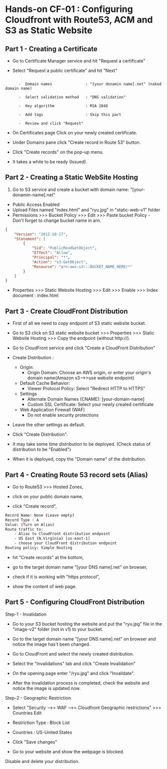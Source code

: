 # Hands-on CF-01 : Configuring Cloudfront with Route53, ACM and S3 as Static Website

## Part 1 - Creating a Certificate

- Go to Certificate Manager service and hit "Request a certificate"

- Select "Request a public certificate" and hit "Next"

```text

      -  Domain names               : "[your donamin name].net" (naked domain name)

      -  Select validation method   : "DNS validation"

      -  Key algorithm              : RSA 2048
  
      -  Add tags                   : Skip this part
  
      -  Review and click "Request"
```

- On Certificates page Click on your newly created certificate.

- Under Domains pane click "Create record in Route 53" button.

- Click "Create records" on the pop-up menu.

- It takes a while to be ready (Issued).  

## Part 2 - Creating a Static WebSite Hosting

1. Go to S3 service and create a bucket with domain name: "[your-donamin-name].net"

- Public Access Enabled
- Upload Files named "index.html" and "ryu.jpg" in "static-web-v1" folder
- Permissions >>> Bucket Policy >>> Edit >>> Paste bucket Policy - Don't forget to change bucket name in arn.

```json
{
    "Version": "2012-10-17",
    "Statement": [
        {
            "Sid": "PublicReadGetObject",
            "Effect": "Allow",
            "Principal": "*",
            "Action": "s3:GetObject",
            "Resource": "arn:aws:s3:::BUCKET_NAME_HERE/*"
        }
    ]
}
```

- Properties >>> Static Website Hosting >>> Edit >>> Enable >>> Index document : index.html

## Part 3 - Create CloudFront Distribution

- First of all we need to copy endpoint of S3 static website bucket.

- Go to S3 click on S3 static website bucket >>> Properties >>> Static Website Hosting >>> Copy the endpoint (without http://).

- Go to CloudFront service and click "Create a CloudFront Distribution"

- Create Distribution :
  - Origin:
    - Origin Domain: Choose an AWS origin, or enter your origin's domain name(Amazon s3-->>use website endpoint)
  - Default Cache Behavior:
    - Viewer Protocol Policy: Select "Redirect HTTP to HTTPS"
  - Settings
    - Alternate Domain Names (CNAME): [your-domain-name]
    - Custom SSL Certificate: Select your newly created certificate
  - Web Application Firewall (WAF)
    - Do not enable security protections

- Leave the other settings as default.

- Click "Create Distribution".

- It may take some time distribution to be deployed. (Check status of distribution to be "Enabled")

- When it is deployed, copy the "Domain name" of the distribution. 

## Part 4 - Creating Route 53 record sets (Alias)

- Go to Route53 >>> Hosted Zones, 

- click on your public domain name,

- click "Create record",

```bash
Record Name: None (Leave empty)
Record Type : A
Value: (Turn on Alias)
Route traffic to: 
    - Alias to CloudFront distribution endpoint
    - US East (N.Virginia) [us-east-1]
    - choose your CloudFront distribution endpoint
Routing policy: Simple Routing
```

- hit "Create records" at the bottom,

- go to the target domain name "[your DNS name].net" on browser,

- check if it is working with "https protocol",

- show the content of web page.

## Part 5 - Configuring CloudFront Distribution

Step-1 - Invalidation

- Go to your S3 bucket hosting the website and put the "ryu.jpg" file in the "image-v2" folder (not in v1) to your bucket. 

- Go to the target domain name "[your DNS name].net" on browser and notice the image has't been changed.

- Go to CloudFront and select the newly created distribution.

- Select the "Invalidations" tab and click "Create Invalidation"

- On the opening page enter "/ryu.jpg" and click "Invalidate". 

- After the invalidation process is completed, check the website and notice the image is updated now.

Step-2 - Geographic Restriction

- Select "Security -->> WAF -->> Cloudfront Geographic restrictions"  >>> Countries  Edit

- Restriction Type : Block List

- Countries : US-United States 

- Click "Save changes"

- Go to your website and show the webpage is blocked.

Disable and delete your distribution.